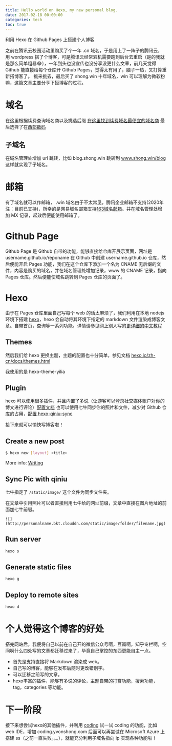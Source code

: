 ```yaml
---
title: Hello world on Hexo, my new personal blog.
date: 2017-02-18 00:00:00
categories: tech
toc: true
---
```

利用 Hexo 在 Github Pages 上搭建个人博客

<!-- more -->
之前在腾讯云校园活动里购买了个一年 .cn 域名，于是用上了一阵子的腾讯云，用 wordpress 搭了个博客，可是腾讯云经常宕机需要跑到后台去重启（是的我就是那么简单粗暴😂），一年到头也没宣传也没分享没更什么文章，前几天觉得 Github 能直接给每个仓库开 Github Pages，觉得太有用了，脑子一热，又打算重新搭博客了。
挑来挑去，最后买了 shong.win 十年域名，win 可以理解为微软粉嘛，这篇文章主要分享下搭博客的过程。

<!-- more -->

# 域名

在这里根据续费查询域名商以及挑选后缀
[在这里找到续费域名最便宜的域名商](http://www.domain265.com/renew/)
最后选择了在[西部数码](http://www.west.cn)

## 子域名
在域名管理处增加 url 跳转，比如 blog.shong.win 跳转到 www.shong.win/blog 这样就实现了子域名。

# 邮箱
有了域名就可以作邮箱， .win 域名由于不太常见，腾讯企业邮箱不支持(2020年注：目前已支持)，所幸的是网易域名邮箱支持[163域名邮箱](http://app.ym.163.com/ym/help/help.html)。并在域名管理处增加 MX 记录，起效后便能使用邮箱了。

# Github Page
Github Page 是 Github 自带的功能，能够直接给仓库开展示页面，网址是 username.github.io/reponame
在 Github 中创建 username.github.io 仓库，然后便能开启 Pages 功能，我们在这个仓库下添加一个名为 CNAME 无后缀的文件，内容是购买的域名，并在域名管理处增加记录，www 的 CNAME 记录，指向 Pages 仓库。然后便能使域名跳转到 Pages 仓库的页面了。

# Hexo

由于在 Pages 仓库里面自己写每个 web 的话太麻烦了，我们利用在本地 nodejs 环境下搭建 [hexo](https://hexo.io/)，hexo 会自动将其环境下指定的 markdown 文件渲染成博客文章。自带首页，查询等一系列功能。详情请参见网上别人写的[更详细的中文教程](https://xuanwo.org/2015/03/26/hexo-intor/)

## Themes
然后我们给 hexo 更换主题，主题的配置也十分简单，参见文档 [hexo.io/zh-cn/docs/themes.html](https://hexo.io/zh-cn/docs/themes.html)

我使用的是 hexo-theme-yilia

## Plugin

hexo 可以使用很多插件，并且内置了多说（让游客可以登录社交媒体账户对你的博文进行评论）[配置文档](https://github.com/iissnan/hexo-theme-next/wiki/%E8%AE%BE%E7%BD%AE%E5%A4%9A%E8%AF%B4-DISQUS)
也可以使用七牛同步你的照片和文件，减少对 Github 仓库的占用，[配置 hexo-qiniu-sync](https://github.com/gyk001/hexo-qiniu-sync)

接下来就可以愉快写博客啦！

## Create a new post
``` bash
$ hexo new [layout] <title>

```
More info: [Writing](https://hexo.io/zh-cn/docs/writing.html)

## Sync Pic with qiniu

七牛指定了 `/static/image/` 这个文件为同步文件夹。

在文章中引用照片可以者直接利用七牛给的网址前缀，文章中直接在图片地址的前面加七牛前缀。

```
![](http://personalname.bkt.clouddn.com/static/image/folder/filename.jpg)
```

## Run server

``` bash
hexo s
```

## Generate static files

``` bash
hexo g
```

## Deploy to remote sites

``` bash
hexo d
```

# 个人觉得这个博客的好处
搭完网站后，我便将自己以前在自己开的微信公众号啊，豆瓣啊，知乎专栏啊，空间啊什么四处写的文章都迁移过来了，毕竟自己掌控的东西更能自主一点。
- 首先是支持直接将 Markdown 渲染成 web。
- 自己写的博客，能够在发布后随时更改错别字。
- 可以迁移之前写的文章。
- hexo丰富的插件，能够有多说的评论，主题自带的打赏功能，搜索功能，tag，categories 等功能。

# 下一阶段
接下来想尝试hexo的其他插件，并利用 [coding](http://coding.net) 试一试 coding 的功能，比如 web IDE，增加 coding.yvonshong.com
后面可以再尝试在 Microsoft Azure 上搭建 ss（之前一直失败。。。），就能充分利用子域名指向 ip 实现各种功能啦！